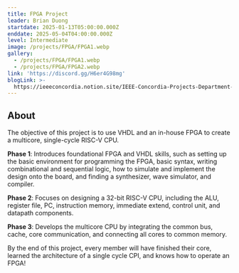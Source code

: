 ```yaml
---
title: FPGA Project
leader: Brian Duong
startdate: 2025-01-13T05:00:00.000Z
enddate: 2025-05-04T04:00:00.000Z
level: Intermediate
image: /projects/FPGA/FPGA1.webp
gallery:
  - /projects/FPGA/FPGA1.webp
  - /projects/FPGA/FPGA2.webp
link: 'https://discord.gg/H6er4G98mg'
blogLink: >-
  https://ieeeconcordia.notion.site/IEEE-Concordia-Projects-Department-11540a16c70980018766daf64ee0bdb3
---
```


## About

The objective of this project is to use VHDL and an in-house FPGA to create a multicore, single-cycle RISC-V CPU.

**Phase 1**: Introduces foundational FPGA and VHDL skills, such as setting up the basic environment for programming the FPGA, basic syntax, writing combinational and sequential logic, how to simulate and implement the design onto the board, and finding a synthesizer, wave simulator, and compiler.

**Phase 2**: Focuses on designing a 32-bit RISC-V CPU, including the ALU, register file, PC, instruction memory, immediate extend, control unit, and datapath components.

**Phase 3**: Develops the multicore CPU by integrating the common bus, cache, core communication, and connecting all cores to common memory.

By the end of this project, every member will have finished their core, learned the architecture of a single cycle CPI, and knows how to operate an FPGA!
